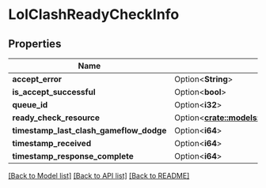 # LolClashReadyCheckInfo

## Properties

Name | Type | Description | Notes
------------ | ------------- | ------------- | -------------
**accept_error** | Option<**String**> |  | [optional]
**is_accept_successful** | Option<**bool**> |  | [optional]
**queue_id** | Option<**i32**> |  | [optional]
**ready_check_resource** | Option<[**crate::models::LolClashMatchmakingReadyCheckResource**](LolClashMatchmakingReadyCheckResource.md)> |  | [optional]
**timestamp_last_clash_gameflow_dodge** | Option<**i64**> |  | [optional]
**timestamp_received** | Option<**i64**> |  | [optional]
**timestamp_response_complete** | Option<**i64**> |  | [optional]

[[Back to Model list]](../README.md#documentation-for-models) [[Back to API list]](../README.md#documentation-for-api-endpoints) [[Back to README]](../README.md)


